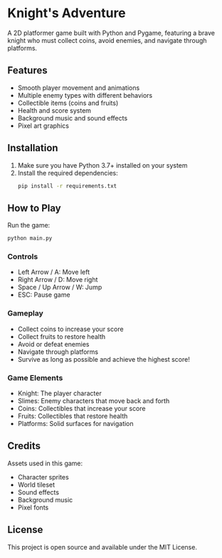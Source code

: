 # Knight's Adventure

A 2D platformer game built with Python and Pygame, featuring a brave knight who must collect coins, avoid enemies, and navigate through platforms.

## Features

- Smooth player movement and animations
- Multiple enemy types with different behaviors
- Collectible items (coins and fruits)
- Health and score system
- Background music and sound effects
- Pixel art graphics

## Installation

1. Make sure you have Python 3.7+ installed on your system
2. Install the required dependencies:
   ```bash
   pip install -r requirements.txt
   ```

## How to Play

Run the game:
```bash
python main.py
```

### Controls

- Left Arrow / A: Move left
- Right Arrow / D: Move right
- Space / Up Arrow / W: Jump
- ESC: Pause game

### Gameplay

- Collect coins to increase your score
- Collect fruits to restore health
- Avoid or defeat enemies
- Navigate through platforms
- Survive as long as possible and achieve the highest score!

### Game Elements

- Knight: The player character
- Slimes: Enemy characters that move back and forth
- Coins: Collectibles that increase your score
- Fruits: Collectibles that restore health
- Platforms: Solid surfaces for navigation

## Credits

Assets used in this game:
- Character sprites
- World tileset
- Sound effects
- Background music
- Pixel fonts

## License

This project is open source and available under the MIT License. 